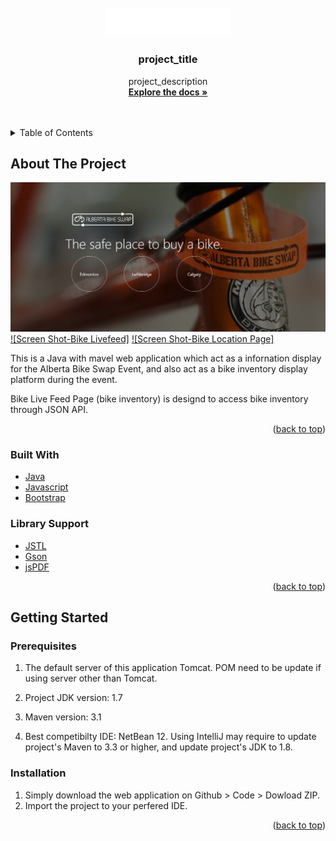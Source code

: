 <div id="top"></div>



<!-- PROJECT SHIELDS -->
<!--
*** I'm using markdown "reference style" links for readability.
*** Reference links are enclosed in brackets [ ] instead of parentheses ( ).
*** See the bottom of this document for the declaration of the reference variables
*** for contributors-url, forks-url, etc. This is an optional, concise syntax you may use.
*** https://www.markdownguide.org/basic-syntax/#reference-style-links
-->


<!-- PROJECT LOGO -->
<br />
<div align="center">
  <a href="https://github.com/github_username/repo_name">
    <img src="https://raw.githubusercontent.com/aplokwn/ABS2022_June/d4c67361f55bb45681a1b21b1a7a7484ad84be26/readmeImage/logo-01.svg" alt="Logo" width="200" height=auto>
  </a>

<h3 align="center">project_title</h3>

  <p align="center">
    project_description
    <br />
    <a href="https://github.com/aplokwn/ABS2022_June"><strong>Explore the docs »</strong></a>
    <br />
    <br />
    <br />
  </p>
</div>



<!-- TABLE OF CONTENTS -->
<details>
  <summary>Table of Contents</summary>
  <ol>
    <li>
      <a href="#about-the-project">About The Project</a>
      <ul>
        <li><a href="#built-with">Built With</a></li>
        <li><a href="#built-with">Support Library</a></li>
      </ul>
    </li>
    <li>
      <a href="#getting-started">Getting Started</a>
      <ul>
        <li><a href="#prerequisites">Prerequisites</a></li>
        <li><a href="#installation">Installation</a></li>
      </ul>
    </li>
    </ol>
</details>



<!-- ABOUT THE PROJECT -->
## About The Project


 ![Screen Shot-Landing Page](https://raw.githubusercontent.com/aplokwn/ABS2022_June/master/readmeImage/ABS_pic.png)
 [![Screen Shot-Bike Livefeed]](https://raw.githubusercontent.com/aplokwn/ABS2022_June/master/readmeImage/ABS_pic02.png)
 [![Screen Shot-Bike Location Page]](https://raw.githubusercontent.com/aplokwn/ABS2022_June/master/readmeImage/ABS_pic03.png)


This is a Java with mavel web application which act as a infornation display for the Alberta Bike Swap Event, and also act as a bike inventory display platform during the event. 

Bike Live Feed Page (bike inventory) is designd to access bike inventory through JSON API. 

<p align="right">(<a href="#top">back to top</a>)</p>



### Built With

* [Java](https://www.java.com/en/)
* [Javascript](https://www.javascript.com/)
* [Bootstrap](https://getbootstrap.com)
  

### Library Support
* [JSTL](https://docs.oracle.com/javaee/5/jstl/1.1/docs/tlddocs/overview-summary.html)
* [Gson](https://github.com/google/gson/blob/master/UserGuide.md)
* [jsPDF](https://github.com/parallax/jsPDF)



<p align="right">(<a href="#top">back to top</a>)</p>



<!-- GETTING STARTED -->
## Getting Started

### Prerequisites

1. The default server of this application Tomcat. POM need to be update if using server other than Tomcat.

2. Project JDK version: 1.7

3. Maven version: 3.1
   
4. Best competibilty IDE: NetBean 12. Using IntelliJ may require to update project's Maven to 3.3 or higher, and update project's JDK to 1.8.



### Installation

1. Simply download the web application on Github > Code > Dowload ZIP.
2. Import the project to your perfered IDE.
     
   

<p align="right">(<a href="#top">back to top</a>)</p>












